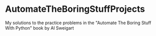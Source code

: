 # AutomateTheBoringStuffProjects
 My solutions to the practice problems in the "Automate The Boring Stuff With Python" book by Al Sweigart
